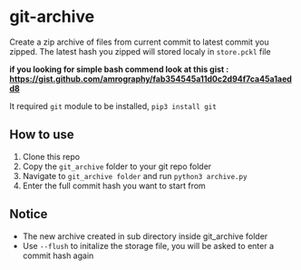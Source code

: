 # git-archive
Create a zip archive of files from current commit to latest commit you zipped. The latest hash you zipped will stored localy in `store.pckl` file

**if you looking for simple bash commend look at this gist : https://gist.github.com/amrography/fab354545a11d0c2d94f7ca45a1aedd8**

It required `git` module to be installed, `pip3 install git`

## How to use
1. Clone this repo
2. Copy the `git_archive` folder to your git repo folder
3. Navigate to `git_archive folder` and run `python3 archive.py`
4. Enter the full commit hash you want to start from

## Notice
* The new archive created in sub directory inside git_archive folder
* Use `--flush` to initalize the storage file, you will be asked to enter a commit hash again
